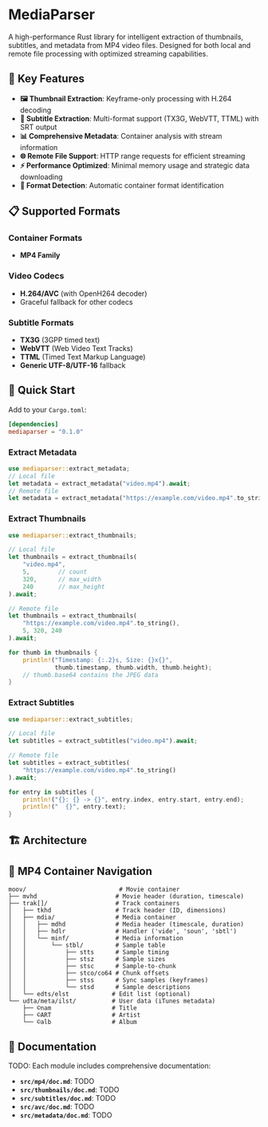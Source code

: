 # MediaParser

A high-performance Rust library for intelligent extraction of thumbnails, subtitles, and metadata from MP4 video files. Designed for both local and remote file processing with optimized streaming capabilities.

## 🎯 Key Features

- **🖼️ Thumbnail Extraction**: Keyframe-only processing with H.264 decoding
- **📝 Subtitle Extraction**: Multi-format support (TX3G, WebVTT, TTML) with SRT output
- **📊 Comprehensive Metadata**: Container analysis with stream information
- **🌐 Remote File Support**: HTTP range requests for efficient streaming
- **⚡ Performance Optimized**: Minimal memory usage and strategic data downloading
- **🔧 Format Detection**: Automatic container format identification

## 📋 Supported Formats

### Container Formats
- **MP4 Family**

### Video Codecs
- **H.264/AVC** (with OpenH264 decoder)
- Graceful fallback for other codecs

### Subtitle Formats
- **TX3G** (3GPP timed text)
- **WebVTT** (Web Video Text Tracks)
- **TTML** (Timed Text Markup Language)
- **Generic UTF-8/UTF-16** fallback

## 🚀 Quick Start

Add to your `Cargo.toml`:
```toml
[dependencies]
mediaparser = "0.1.0"
```

### Extract Metadata

```rust 
use mediaparser::extract_metadata;
// Local file 
let metadata = extract_metadata("video.mp4").await;
// Remote file 
let metadata = extract_metadata("https://example.com/video.mp4".to_string()).await;
```

### Extract Thumbnails

```rust
use mediaparser::extract_thumbnails;

// Local file
let thumbnails = extract_thumbnails(
    "video.mp4", 
    5,        // count
    320,      // max_width  
    240       // max_height
).await;

// Remote file
let thumbnails = extract_thumbnails(
    "https://example.com/video.mp4".to_string(),
    5, 320, 240
).await;

for thumb in thumbnails {
    println!("Timestamp: {:.2}s, Size: {}x{}", 
             thumb.timestamp, thumb.width, thumb.height);
    // thumb.base64 contains the JPEG data
}
```

### Extract Subtitles

```rust
use mediaparser::extract_subtitles;

// Local file
let subtitles = extract_subtitles("video.mp4").await;

// Remote file  
let subtitles = extract_subtitles(
    "https://example.com/video.mp4".to_string()
).await;

for entry in subtitles {
    println!("{}: {} -> {}", entry.index, entry.start, entry.end);
    println!("  {}", entry.text);
}
```

## 🏗️ Architecture

## 🔧 MP4 Container Navigation

```
moov/                          # Movie container
├── mvhd                      # Movie header (duration, timescale)
├── trak[]/                   # Track containers
│   ├── tkhd                  # Track header (ID, dimensions)
│   ├── mdia/                 # Media container
│   │   ├── mdhd              # Media header (timescale, duration)
│   │   ├── hdlr              # Handler ('vide', 'soun', 'sbtl')
│   │   └── minf/             # Media information
│   │       └── stbl/         # Sample table
│   │           ├── stts      # Sample timing
│   │           ├── stsz      # Sample sizes
│   │           ├── stsc      # Sample-to-chunk
│   │           ├── stco/co64 # Chunk offsets
│   │           ├── stss      # Sync samples (keyframes)
│   │           └── stsd      # Sample descriptions
│   └── edts/elst            # Edit list (optional)
└── udta/meta/ilst/          # User data (iTunes metadata)
    ├── ©nam                 # Title
    ├── ©ART                 # Artist
    └── ©alb                 # Album
```
## 📖 Documentation

TODO: Each module includes comprehensive documentation:
- **`src/mp4/doc.md`**: TODO
- **`src/thumbnails/doc.md`**: TODO 
- **`src/subtitles/doc.md`**: TODO
- **`src/avc/doc.md`**: TODO
- **`src/metadata/doc.md`**: TODO
